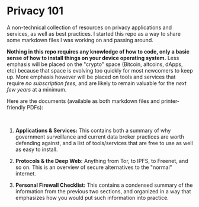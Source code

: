 # Privacy 101
A non-technical collection of resources on privacy applications and services, as well as best practices. I started this repo as a way to share some markdown files I was working on and passing around.

**Nothing in this repo requires any knowledge of how to code, only a basic sense of how to install things on your device operating system.** Less emphasis will be placed on the "crypto" space (Bitcoin, altcoins, dApps, etc) because that space is evolving too quickly for most newcomers to keep up. More emphasis however will be placed on tools and services that require *no subscription fees,* and are likely to remain valuable for the *next few years* at a minimum.

Here are the documents (available as both markdown files and printer-friendly PDFs):

&nbsp;

1. **Applications & Services:** This contains both a summary of why government surveillance and current data broker practices are worth defending against, and a list of tools/services that are free to use as well as easy to install.

2. **Protocols & the Deep Web:** Anything from Tor, to IPFS, to Freenet, and so on. This is an overview of secure alternatives to the "normal" internet.

3. **Personal Firewall Checklist:** This contains a condensed summary of the information from the previous two sections, and organized in a way that emphasizes how you would put such information into practice.
